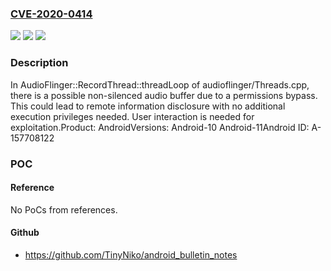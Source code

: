### [CVE-2020-0414](https://cve.mitre.org/cgi-bin/cvename.cgi?name=CVE-2020-0414)
![](https://img.shields.io/static/v1?label=Product&message=Android&color=blue)
![](https://img.shields.io/static/v1?label=Version&message=n%2Fa&color=blue)
![](https://img.shields.io/static/v1?label=Vulnerability&message=Information%20disclosure&color=brighgreen)

### Description

In AudioFlinger::RecordThread::threadLoop of audioflinger/Threads.cpp, there is a possible non-silenced audio buffer due to a permissions bypass. This could lead to remote information disclosure with no additional execution privileges needed. User interaction is needed for exploitation.Product: AndroidVersions: Android-10 Android-11Android ID: A-157708122

### POC

#### Reference
No PoCs from references.

#### Github
- https://github.com/TinyNiko/android_bulletin_notes

